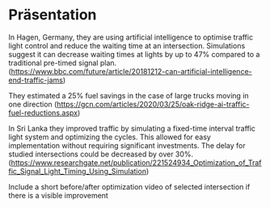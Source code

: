 # Präsentation

In Hagen, Germany, they are using artificial intelligence to optimise traffic light control and reduce the waiting time at an intersection. Simulations suggest it can decrease waiting times at lights by up to 47% compared to a traditional pre-timed signal plan. (https://www.bbc.com/future/article/20181212-can-artificial-intelligence-end-traffic-jams)

They estimated a 25% fuel savings in the case of large trucks moving in one direction (https://gcn.com/articles/2020/03/25/oak-ridge-ai-traffic-fuel-reductions.aspx)

In Sri Lanka they improved traffic by simulating a fixed-time interval traffic light system and optimizing the cycles. This allowed for easy implementation without requiring significant investments. The delay for studied intersections could be decreased by over 30%. (https://www.researchgate.net/publication/221524934_Optimization_of_Traffic_Signal_Light_Timing_Using_Simulation)

Include a short before/after optimization video of selected intersection if there is a visible improvement

